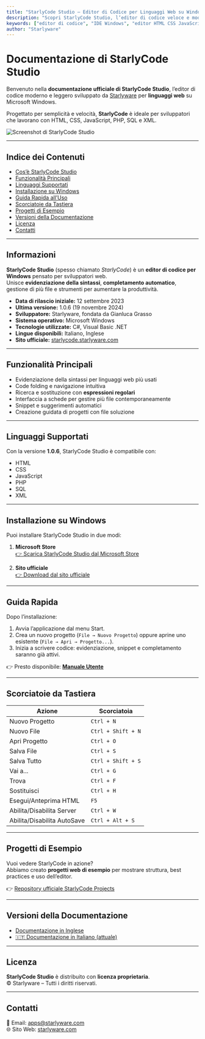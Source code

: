 ```yaml
---
title: "StarlyCode Studio – Editor di Codice per Linguaggi Web su Windows"
description: "Scopri StarlyCode Studio, l’editor di codice veloce e moderno per HTML, CSS, JavaScript, PHP, SQL e XML. Scaricalo dal Microsoft Store o dal sito ufficiale."
keywords: ["editor di codice", "IDE Windows", "editor HTML CSS JavaScript", "StarlyCode Studio", "Starlyware", "editor PHP SQL", "editor XML Windows"]
author: "Starlyware"
---
```


# Documentazione di StarlyCode Studio

Benvenuto nella **documentazione ufficiale di StarlyCode Studio**, l’editor di codice moderno e leggero sviluppato da [Starlyware](https://www.starlyware.com) per **linguaggi web** su Microsoft Windows.  

Progettato per semplicità e velocità, **StarlyCode** è ideale per sviluppatori che lavorano con HTML, CSS, JavaScript, PHP, SQL e XML.  

![Screenshot di StarlyCode Studio](https://www.starlyware.com/files/images/starlycode/hero-img.png)

---

## Indice dei Contenuti
- [Cos’è StarlyCode Studio](#informazioni)  
- [Funzionalità Principali](#funzionalità-principali)  
- [Linguaggi Supportati](#linguaggi-supportati)  
- [Installazione su Windows](#installazione-su-windows)  
- [Guida Rapida all’Uso](#guida-rapida)  
- [Scorciatoie da Tastiera](#scorciatoie-da-tastiera)  
- [Progetti di Esempio](#progetti-di-esempio)  
- [Versioni della Documentazione](#versioni-della-documentazione)  
- [Licenza](#licenza)  
- [Contatti](#contatti)  

---

## Informazioni

**StarlyCode Studio** (spesso chiamato *StarlyCode*) è un **editor di codice per Windows** pensato per sviluppatori web.  
Unisce **evidenziazione della sintassi**, **completamento automatico**, gestione di più file e strumenti per aumentare la produttività.

- **Data di rilascio iniziale:** 12 settembre 2023  
- **Ultima versione:** 1.0.6 (19 novembre 2024)  
- **Sviluppatore:** Starlyware, fondata da Gianluca Grasso  
- **Sistema operativo:** Microsoft Windows  
- **Tecnologie utilizzate:** C#, Visual Basic .NET  
- **Lingue disponibili:** Italiano, Inglese  
- **Sito ufficiale:** [starlycode.starlyware.com](https://www.starlyware.com/products/starlycode/)  

---

## Funzionalità Principali

- Evidenziazione della sintassi per linguaggi web più usati  
- Code folding e navigazione intuitiva  
- Ricerca e sostituzione con **espressioni regolari**  
- Interfaccia a schede per gestire più file contemporaneamente  
- Snippet e suggerimenti automatici  
- Creazione guidata di progetti con file soluzione  

---

## Linguaggi Supportati

Con la versione **1.0.6**, StarlyCode Studio è compatibile con:  

- HTML  
- CSS  
- JavaScript  
- PHP  
- SQL  
- XML  

---

## Installazione su Windows

Puoi installare StarlyCode Studio in due modi:

1. **Microsoft Store**  
   [👉 Scarica StarlyCode Studio dal Microsoft Store](https://apps.microsoft.com/detail/XP99J6HDW92BQS)  

2. **Sito ufficiale**  
   [👉 Download dal sito ufficiale](https://www.starlyware.com/products/starlycode/)  

---

## Guida Rapida

Dopo l’installazione:

1. Avvia l’applicazione dal menu Start.  
2. Crea un nuovo progetto (`File → Nuovo Progetto`) oppure aprine uno esistente (`File → Apri → Progetto...`).  
3. Inizia a scrivere codice: evidenziazione, snippet e completamento saranno già attivi.  

👉 Presto disponibile: **[Manuale Utente](/guide/)**  

---

## Scorciatoie da Tastiera

| Azione                     | Scorciatoia         |
|-----------------------------|---------------------|
| Nuovo Progetto              | `Ctrl + N`          |
| Nuovo File                  | `Ctrl + Shift + N`  |
| Apri Progetto               | `Ctrl + O`          |
| Salva File                  | `Ctrl + S`          |
| Salva Tutto                 | `Ctrl + Shift + S`  |
| Vai a...                    | `Ctrl + G`          |
| Trova                       | `Ctrl + F`          |
| Sostituisci                 | `Ctrl + H`          |
| Esegui/Anteprima HTML       | `F5`                |
| Abilita/Disabilita Server   | `Ctrl + W`          |
| Abilita/Disabilita AutoSave | `Ctrl + Alt + S`    |  

---

## Progetti di Esempio

Vuoi vedere StarlyCode in azione?  
Abbiamo creato **progetti web di esempio** per mostrare struttura, best practices e uso dell’editor.

👉 [Repository ufficiale StarlyCode Projects](https://github.com/Starlyware/starlycode-projects)  

---

## Versioni della Documentazione

- [Documentazione in Inglese](https://starlyware.github.io/starlycode-docs/)  
- [🇮🇹 Documentazione in Italiano (attuale)](https://starlyware.github.io/starlycode-docs/it/)  

---

## Licenza

**StarlyCode Studio** è distribuito con **licenza proprietaria**.  
© Starlyware – Tutti i diritti riservati.  

---

## Contatti

📧 Email: [apps@starlyware.com](mailto:apps@starlyware.com)  
🌐 Sito Web: [starlyware.com](https://www.starlyware.com)  
